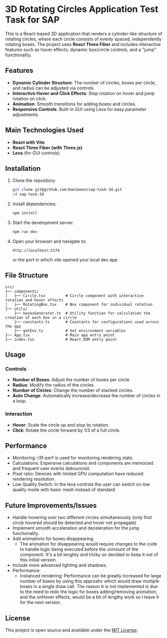 # 3D Rotating Circles Application Test Task for SAP

This is a React-based 3D application that renders a cylinder-like structure of rotating circles, where each circle consists of evenly spaced, independently rotating boxes. The project uses **React Three Fiber** and includes interactive features such as hover effects, dynamic box/circle controls, and a "jump" functionality.

## Features

- **Dynamic Cylinder Structure**: The number of circles, boxes per circle, and radius can be adjusted via controls.
- **Interactive Hover and Click Effects**: Stop rotation on hover and jump rotation on click.
- **Animation**: Smooth transitions for adding boxes and circles.
- **Responsive Controls**: Built-in GUI using Leva for easy parameter adjustments.

## Main Technologies Used

- **React with Vite**
- **React Three Fiber (with Three.js)**
- **Leva** (for GUI controls)

## Installation

1. Clone the repository:
   ```bash
   git clone git@github.com:Danzmann/sap-task-3d.git
   cd sap-task-3d
   ```

2. Install dependencies:
   ```bash
   npm install
   ```

3. Start the development server:
   ```bash
   npm run dev
   ```

4. Open your browser and navigate to:
   ```
   http://localhost:5174
   ```
   or the port in which vite opened your local dev app

## File Structure

```plaintext
src/
├── components/
│   ├── Circle.tsx         # Circle component with interactive rotation and hover effects
│   ├── RotatingBox.tsx    # Box component for individual rotation
├── utils/
    ├── boxesGenerator.ts  # Utility function for calculation the creation of each box in a circle
    ├── constants.ts       # Constants for configurations used across the app
    ├── getEnv.ts          # Get environment variables
├── App.tsx                # Main app entry point
├── index.tsx              # React DOM entry point
```

## Usage

### Controls
- **Number of Boxes**: Adjust the number of boxes per circle.
- **Radius**: Modify the radius of the circles.
- **Number of Circles**: Change the number of stacked circles.
- **Auto Change**: Automatically increase/decrease the number of circles in a loop.

### Interaction
- **Hover**: Scale the circle up and stop its rotation.
- **Click**: Rotate the circle forward by 1/3 of a full circle.

## Performance

- Monitoring: r3f-perf is used for monitoring rendering stats.
- Calculations: Expensive calculations and components are memoized and frequent user events debounced.
- Pixel ratio: Devices with limited GPU computation have reduced rendering resolution.
- Low Quality Switch: In the leva controls the user can switch on low quality mode with basic mesh instead of standard

## Future Improvements/Issues
- Handle hovering over two different circles simultaneously (only first circle hovered should be detected and hover not propagate)
- Implement smooth acceleration and deceleration for the jump functionality. 
- Add animations for boxes disappearing.
  - The animation for disappearing would require changes to the code to handle logic being executed
  before the unmount of the component. It's a bit lenghty and tricky so decided to keep it out of this initial version.
- Include more advanced lighting and shadows.
- Performance:
  - Instanced rendering: Performance can be greatly increased for large number of boxes by using this approahc which would
  draw multiple boxes in a single draw call. The reason it is not implemented is due to the need to redo the logic for boxes adding/removing animation,
   and the onHover effects, would be a bit of lengthy work so I leave it for the next version.

## License

This project is open source and available under the [MIT License](LICENSE.md).


